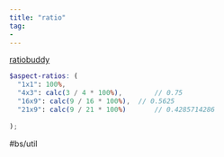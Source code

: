 ```yaml
---
title: "ratio"
tag: 
- 
---
```

[ratiobuddy](https://ratiobuddy.com/)

```scss
$aspect-ratios: (
  "1x1": 100%,
  "4x3": calc(3 / 4 * 100%), 		// 0.75
  "16x9": calc(9 / 16 * 100%),	// 0.5625
  "21x9": calc(9 / 21 * 100%)		// 0.4285714286
	
);
```


#bs/util 